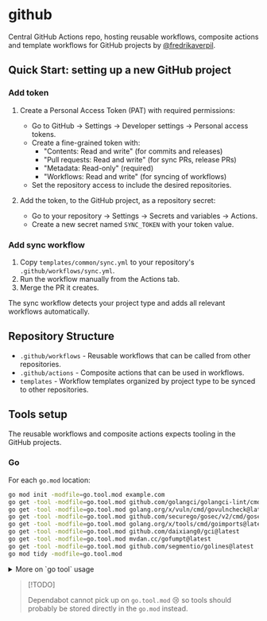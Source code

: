 # github

Central GitHub Actions repo, hosting reusable workflows, composite actions and
template workflows for GitHub projects by
[@fredrikaverpil](https://github.com/fredrikaverpil).

## Quick Start: setting up a new GitHub project

### Add token

1. Create a Personal Access Token (PAT) with required permissions:

   - Go to GitHub → Settings → Developer settings → Personal access tokens.
   - Create a fine-grained token with:
     - "Contents: Read and write" (for commits and releases)
     - "Pull requests: Read and write" (for sync PRs, release PRs)
     - "Metadata: Read-only" (required)
     - "Workflows: Read and write" (for syncing of workflows)
   - Set the repository access to include the desired repositories.

1. Add the token, to the GitHub project, as a repository secret:

   - Go to your repository → Settings → Secrets and variables → Actions.
   - Create a new secret named `SYNC_TOKEN` with your token value.

### Add sync workflow

1. Copy `templates/common/sync.yml` to your repository's
   `.github/workflows/sync.yml`.
1. Run the workflow manually from the Actions tab.
1. Merge the PR it creates.

The sync workflow detects your project type and adds all relevant workflows
automatically.

## Repository Structure

- `.github/workflows` - Reusable workflows that can be called from other
  repositories.
- `.github/actions` - Composite actions that can be used in workflows.
- `templates` - Workflow templates organized by project type to be synced to
  other repositories.

## Tools setup

The reusable workflows and composite actions expects tooling in the GitHub
projects.

### Go

For each `go.mod` location:

```sh
go mod init -modfile=go.tool.mod example.com
go get -tool -modfile=go.tool.mod github.com/golangci/golangci-lint/cmd/golangci-lint@latest
go get -tool -modfile=go.tool.mod golang.org/x/vuln/cmd/govulncheck@latest
go get -tool -modfile=go.tool.mod github.com/securego/gosec/v2/cmd/gosec@latest
go get -tool -modfile=go.tool.mod golang.org/x/tools/cmd/goimports@latest
go get -tool -modfile=go.tool.mod github.com/daixiang0/gci@latest
go get -tool -modfile=go.tool.mod mvdan.cc/gofumpt@latest
go get -tool -modfile=go.tool.mod github.com/segmentio/golines@latest
go mod tidy -modfile=go.tool.mod
```

<details>
<summary>More on `go tool` usage</summary>

```sh
# Initialize a go.tool.mod modfile
$ go mod init -modfile=go.tool.mod example.com

# Add a tool to the module
$ go get -tool -modfile=go.tool.mod golang.org/x/vuln/cmd/govulncheck

# Run the tool from the command line
$ go tool -modfile=go.tool.mod govulncheck

# List all tools added to the module
$ go list -modfile=go.tool.mod tool

# Verify the integrity of the tool dependencies
$ go mod verify -modfile=go.tool.mod

# Upgrade or downgrade a tool to a specific version
$ go get -tool -modfile=go.tool.mod golang.org/x/vuln/cmd/govulncheck@v1.1.2

# Upgrade all tools to their latest version
$ go get -modfile=go.tool.mod tool

# Remove a tool from the module
$ go get -tool -modfile=go.tool.mod golang.org/x/vuln/cmd/govulncheck@none
```

</details>

> [!TODO]
>
> Dependabot cannot pick up on `go.tool.mod` 😢 so tools should probably be stored directly in the `go.mod` instead.
